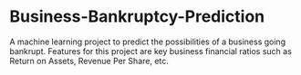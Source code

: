 # Business-Bankruptcy-Prediction
A machine learning project to predict the possibilities of a business going bankrupt. Features for this project are key business financial ratios such as Return on Assets, Revenue Per Share, etc.
